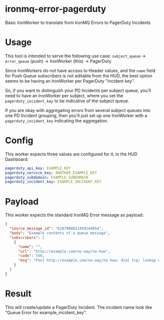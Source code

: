 # ironmq-error-pagerduty
Basic IronWorker to translate from IronMQ Errors to PagerDuty Incidents

# Usage
This tool is intended to serve the following use case: `subject_queue` -> `error_queue` (push) -> IronWorker (this) -> PagerDuty

Since IronWorkers do not have access to Header values, and the `name` field for Push Queue subscribers is not editable from the HUD, the best option seems to be having an IronWorker per PagerDuty "incident key".

So, if you want to distinguish your PD Incidents per subject queue, you'll need to have an IronWorker per subject, where you set the `pagerduty_incident_key` to be indicative of the subject queue.

If you are okay with aggregating errors from several subject queues into one PD Incident grouping, then you'll just set up one IronWorker with a `pagerduty_incident_key` indicating the aggregation.

# Config
This worker expects three values are configured for it, in the HUD Dashboard:
```yaml
pagerduty_api_key: EXAMPLE_KEY
pagerduty_service_key: ANOTHER_EXAMPLE_KEY
pagerduty_subdomain: EXAMPLE_SUBDOMAIN
pagerduty_incident_key: EXAMPLE_INCIDENT_KEY
```

# Payload
This worker expects the standard IronMQ Error message as payload:
```json
{
  "source_message_id": "6287988621459144854",
  "body": "Example contents of a queue message",
  "subscribers": [
    {
      "name": "",
      "url": "http://example.com/no-way/no-how",
      "code": 500,
      "msg": "Post http://example.com/no-way/no-how: dial tcp: lookup example.com on 127.0.0.1:80: no such host"
    }
  ]
}
```

# Result
This will create/update a PagerDuty Incident. The incident name look like
"Queue Error for example_incident_key".
